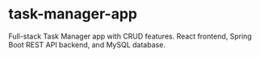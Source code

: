 # task-manager-app
Full-stack Task Manager app with CRUD features. React frontend, Spring Boot REST API backend, and MySQL database.
